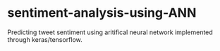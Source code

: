 # sentiment-analysis-using-ANN

Predicting tweet sentiment using aritifical neural network implemented through keras/tensorflow. 
